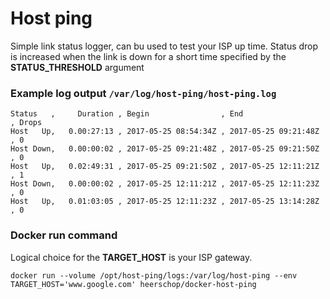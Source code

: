 # Host ping

Simple link status logger, can bu used to test your ISP up time. Status drop is increased when the link is down for a short time specified by the **STATUS_THRESHOLD** argument


### Example log output `/var/log/host-ping/host-ping.log`
```
Status   ,     Duration , Begin                , End                  , Drops
Host   Up,   0.00:27:13 , 2017-05-25 08:54:34Z , 2017-05-25 09:21:48Z , 0
Host Down,   0.00:00:02 , 2017-05-25 09:21:48Z , 2017-05-25 09:21:50Z , 0
Host   Up,   0.02:49:31 , 2017-05-25 09:21:50Z , 2017-05-25 12:11:21Z , 1
Host Down,   0.00:00:02 , 2017-05-25 12:11:21Z , 2017-05-25 12:11:23Z , 0
Host   Up,   0.01:03:05 , 2017-05-25 12:11:23Z , 2017-05-25 13:14:28Z , 0
```

### Docker run command
Logical choice for the **TARGET_HOST** is your ISP gateway.
```
docker run --volume /opt/host-ping/logs:/var/log/host-ping --env TARGET_HOST='www.google.com' heerschop/docker-host-ping
```
